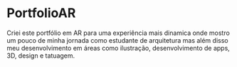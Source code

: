# PortfolioAR
 Criei este portfólio em AR para uma experiência mais dinamica onde mostro um pouco de minha jornada como estudante de arquitetura mas além disso meu desenvolvimento em áreas como ilustração, desenvolvimento de apps, 3D, design e tatuagem.
